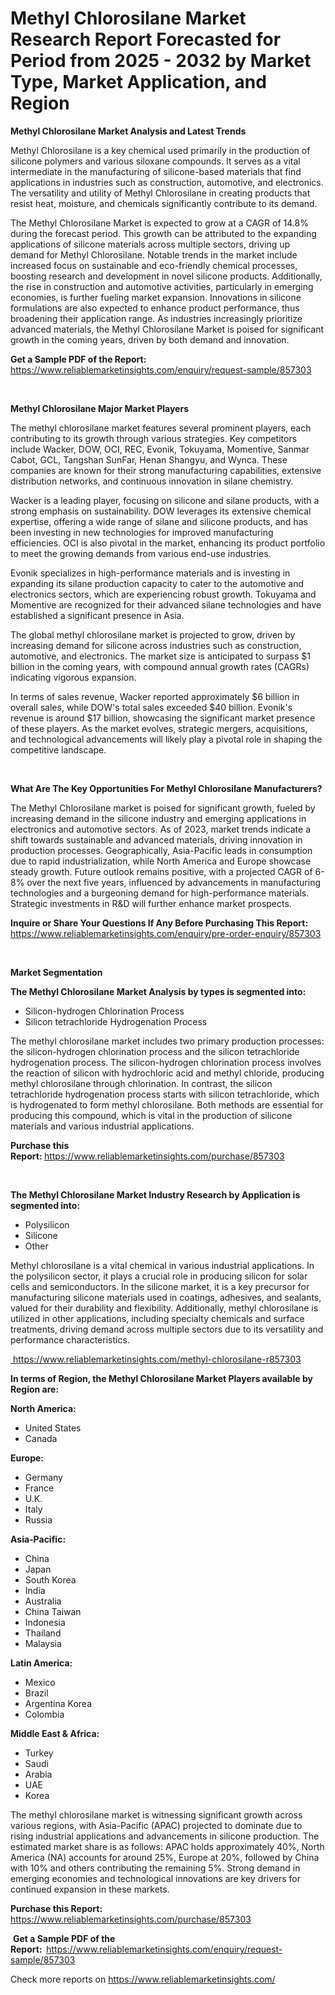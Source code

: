 <p><h1>Methyl Chlorosilane Market Research Report Forecasted for Period from 2025 -  2032 by Market Type, Market Application, and Region</h1></p><p><strong>Methyl Chlorosilane Market Analysis and Latest Trends</strong></p>
<p><p>Methyl Chlorosilane is a key chemical used primarily in the production of silicone polymers and various siloxane compounds. It serves as a vital intermediate in the manufacturing of silicone-based materials that find applications in industries such as construction, automotive, and electronics. The versatility and utility of Methyl Chlorosilane in creating products that resist heat, moisture, and chemicals significantly contribute to its demand.</p><p>The Methyl Chlorosilane Market is expected to grow at a CAGR of 14.8% during the forecast period. This growth can be attributed to the expanding applications of silicone materials across multiple sectors, driving up demand for Methyl Chlorosilane. Notable trends in the market include increased focus on sustainable and eco-friendly chemical processes, boosting research and development in novel silicone products. Additionally, the rise in construction and automotive activities, particularly in emerging economies, is further fueling market expansion. Innovations in silicone formulations are also expected to enhance product performance, thus broadening their application range. As industries increasingly prioritize advanced materials, the Methyl Chlorosilane Market is poised for significant growth in the coming years, driven by both demand and innovation.</p></p>
<p><strong>Get a Sample PDF of the Report:&nbsp;</strong> <a href="https://www.reliablemarketinsights.com/enquiry/request-sample/857303?utm_campaign=3184&utm_medium=2&utm_source=Github&utm_content=ia&utm_term=01042025&utm_id=methyl-chlorosilane">https://www.reliablemarketinsights.com/enquiry/request-sample/857303</a></p>
<p>&nbsp;</p>
<p><strong>Methyl Chlorosilane Major Market Players</strong></p>
<p><p>The methyl chlorosilane market features several prominent players, each contributing to its growth through various strategies. Key competitors include Wacker, DOW, OCI, REC, Evonik, Tokuyama, Momentive, Sanmar Cabot, GCL, Tangshan SunFar, Henan Shangyu, and Wynca. These companies are known for their strong manufacturing capabilities, extensive distribution networks, and continuous innovation in silane chemistry.</p><p>Wacker is a leading player, focusing on silicone and silane products, with a strong emphasis on sustainability. DOW leverages its extensive chemical expertise, offering a wide range of silane and silicone products, and has been investing in new technologies for improved manufacturing efficiencies. OCI is also pivotal in the market, enhancing its product portfolio to meet the growing demands from various end-use industries.</p><p>Evonik specializes in high-performance materials and is investing in expanding its silane production capacity to cater to the automotive and electronics sectors, which are experiencing robust growth. Tokuyama and Momentive are recognized for their advanced silane technologies and have established a significant presence in Asia.</p><p>The global methyl chlorosilane market is projected to grow, driven by increasing demand for silicone across industries such as construction, automotive, and electronics. The market size is anticipated to surpass $1 billion in the coming years, with compound annual growth rates (CAGRs) indicating vigorous expansion.</p><p>In terms of sales revenue, Wacker reported approximately $6 billion in overall sales, while DOW's total sales exceeded $40 billion. Evonik's revenue is around $17 billion, showcasing the significant market presence of these players. As the market evolves, strategic mergers, acquisitions, and technological advancements will likely play a pivotal role in shaping the competitive landscape.</p></p>
<p>&nbsp;</p>
<p><strong>What Are The Key Opportunities For Methyl Chlorosilane Manufacturers?</strong></p>
<p><p>The Methyl Chlorosilane market is poised for significant growth, fueled by increasing demand in the silicone industry and emerging applications in electronics and automotive sectors. As of 2023, market trends indicate a shift towards sustainable and advanced materials, driving innovation in production processes. Geographically, Asia-Pacific leads in consumption due to rapid industrialization, while North America and Europe showcase steady growth. Future outlook remains positive, with a projected CAGR of 6-8% over the next five years, influenced by advancements in manufacturing technologies and a burgeoning demand for high-performance materials. Strategic investments in R&D will further enhance market prospects.</p></p>
<p><strong>Inquire or Share Your Questions If Any Before Purchasing This Report:</strong> <a href="https://www.reliablemarketinsights.com/enquiry/pre-order-enquiry/857303?utm_campaign=3184&utm_medium=2&utm_source=Github&utm_content=ia&utm_term=01042025&utm_id=methyl-chlorosilane">https://www.reliablemarketinsights.com/enquiry/pre-order-enquiry/857303</a></p>
<p>&nbsp;</p>
<p><strong>Market Segmentation</strong></p>
<p><strong>The Methyl Chlorosilane Market Analysis by types is segmented into:</strong></p>
<p><ul><li>Silicon-hydrogen Chlorination Process</li><li>Silicon tetrachloride Hydrogenation Process</li></ul></p>
<p><p>The methyl chlorosilane market includes two primary production processes: the silicon-hydrogen chlorination process and the silicon tetrachloride hydrogenation process. The silicon-hydrogen chlorination process involves the reaction of silicon with hydrochloric acid and methyl chloride, producing methyl chlorosilane through chlorination. In contrast, the silicon tetrachloride hydrogenation process starts with silicon tetrachloride, which is hydrogenated to form methyl chlorosilane. Both methods are essential for producing this compound, which is vital in the production of silicone materials and various industrial applications.</p></p>
<p><strong>Purchase this Report:&nbsp;</strong><a href="https://www.reliablemarketinsights.com/purchase/857303?utm_campaign=3184&utm_medium=2&utm_source=Github&utm_content=ia&utm_term=01042025&utm_id=methyl-chlorosilane">https://www.reliablemarketinsights.com/purchase/857303</a></p>
<p>&nbsp;</p>
<p><strong>The Methyl Chlorosilane Market Industry Research by Application is segmented into:</strong></p>
<p><ul><li>Polysilicon</li><li>Silicone</li><li>Other</li></ul></p>
<p><p>Methyl chlorosilane is a vital chemical in various industrial applications. In the polysilicon sector, it plays a crucial role in producing silicon for solar cells and semiconductors. In the silicone market, it is a key precursor for manufacturing silicone materials used in coatings, adhesives, and sealants, valued for their durability and flexibility. Additionally, methyl chlorosilane is utilized in other applications, including specialty chemicals and surface treatments, driving demand across multiple sectors due to its versatility and performance characteristics.</p></p>
<p><a href="https://www.reliablemarketinsights.com/methyl-chlorosilane-r857303?utm_campaign=3184&utm_medium=2&utm_source=Github&utm_content=ia&utm_term=01042025&utm_id=methyl-chlorosilane">&nbsp;https://www.reliablemarketinsights.com/methyl-chlorosilane-r857303</a></p>
<p><strong>In terms of Region, the Methyl Chlorosilane Market Players available by Region are:</strong></p>
<p>
    <p> <strong> North America: </strong>
        <ul>
            <li>United States</li>
            <li>Canada</li>
        </ul>
        </p> 
    <p> <strong> Europe: </strong>
        <ul>
            <li>Germany</li>
            <li>France</li>
            <li>U.K.</li>
            <li>Italy</li>
            <li>Russia</li>
        </ul>
        </p> 
    <p> <strong> Asia-Pacific: </strong>
        <ul>
            <li>China</li>
            <li>Japan</li>
            <li>South Korea</li>
            <li>India</li>
            <li>Australia</li>
            <li>China Taiwan</li>
            <li>Indonesia</li>
            <li>Thailand</li>
            <li>Malaysia</li>
        </ul>
        </p> 
    <p> <strong> Latin America: </strong>
        <ul>
            <li>Mexico</li>
            <li>Brazil</li>
            <li>Argentina Korea</li>
            <li>Colombia</li>
        </ul>
        </p> 
    <p> <strong> Middle East & Africa: </strong>
        <ul>
            <li>Turkey</li>
            <li>Saudi</li>
            <li>Arabia</li>
            <li>UAE</li>
            <li>Korea</li>
        </ul>
    </p>
    </p>
<p><p>The methyl chlorosilane market is witnessing significant growth across various regions, with Asia-Pacific (APAC) projected to dominate due to rising industrial applications and advancements in silicone production. The estimated market share is as follows: APAC holds approximately 40%, North America (NA) accounts for around 25%, Europe at 20%, followed by China with 10% and others contributing the remaining 5%. Strong demand in emerging economies and technological innovations are key drivers for continued expansion in these markets.</p></p>
<p><strong>Purchase this Report: </strong><a href="https://www.reliablemarketinsights.com/purchase/857303?utm_campaign=3184&utm_medium=2&utm_source=Github&utm_content=ia&utm_term=01042025&utm_id=methyl-chlorosilane">https://www.reliablemarketinsights.com/purchase/857303</a></p>
<p>&nbsp;<strong>Get a Sample PDF of the Report:&nbsp;&nbsp;</strong><a href="https://www.reliablemarketinsights.com/enquiry/request-sample/857303?utm_campaign=3184&utm_medium=2&utm_source=Github&utm_content=ia&utm_term=01042025&utm_id=methyl-chlorosilane">https://www.reliablemarketinsights.com/enquiry/request-sample/857303</a></p>
<p><strong></strong></p>
<p>Check more reports on <a href="https://www.reliablemarketinsights.com/?utm_campaign=3184&utm_medium=2&utm_source=Github&utm_content=ia&utm_term=01042025&utm_id=methyl-chlorosilane">https://www.reliablemarketinsights.com/</a></p>